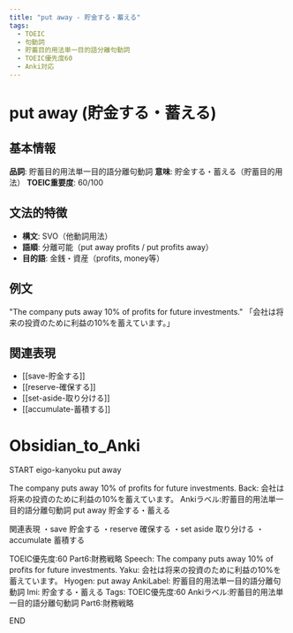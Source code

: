 ```yaml
---
title: "put away - 貯金する・蓄える"
tags:
  - TOEIC
  - 句動詞
  - 貯蓄目的用法単一目的語分離句動詞
  - TOEIC優先度60
  - Anki対応
---
```


# put away (貯金する・蓄える)

## 基本情報
**品詞**: 貯蓄目的用法単一目的語分離句動詞
**意味**: 貯金する・蓄える（貯蓄目的用法）
**TOEIC重要度**: 60/100

## 文法的特徴
- **構文**: SVO（他動詞用法）
- **語順**: 分離可能（put away profits / put profits away）
- **目的語**: 金銭・資産（profits, money等）

## 例文
"The company puts away 10% of profits for future investments."
「会社は将来の投資のために利益の10%を蓄えています。」

## 関連表現
- [[save-貯金する]]
- [[reserve-確保する]]
- [[set-aside-取り分ける]]
- [[accumulate-蓄積する]]

# Obsidian_to_Anki
START
eigo-kanyoku
put away

The company puts away 10% of profits for future investments.
Back: 
会社は将来の投資のために利益の10%を蓄えています。
Ankiラベル:貯蓄目的用法単一目的語分離句動詞
put away
貯金する・蓄える

関連表現
・save 貯金する
・reserve 確保する
・set aside 取り分ける
・accumulate 蓄積する

TOEIC優先度:60
Part6:財務戦略
Speech: The company puts away 10% of profits for future investments.
Yaku: 会社は将来の投資のために利益の10%を蓄えています。
Hyogen: put away
AnkiLabel: 貯蓄目的用法単一目的語分離句動詞
Imi: 貯金する・蓄える
Tags: TOEIC優先度:60 Ankiラベル:貯蓄目的用法単一目的語分離句動詞 Part6:財務戦略
<!--ID: 1753023820341-->
END 